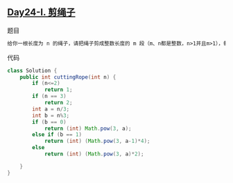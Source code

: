 ## [Day24-I. 剪绳子](https://leetcode-cn.com/problems/jian-sheng-zi-lcof/)

题目

```tex
给你一根长度为 n 的绳子，请把绳子剪成整数长度的 m 段（m、n都是整数，n>1并且m>1），每段绳子的长度记为 k[0],k[1]...k[m-1] 。请问 k[0]*k[1]*...*k[m-1] 可能的最大乘积是多少？例如，当绳子的长度是8时，我们把它剪成长度分别为2、3、3的三段，此时得到的最大乘积是18.
```

代码

```java
class Solution {
    public int cuttingRope(int n) {
        if (n<=2)
            return 1;
        if (n == 3)
            return 2;
        int a = n/3;
        int b = n%3;
        if (b == 0)
            return (int) Math.pow(3, a);
        else if (b == 1)
            return (int) (Math.pow(3, a-1)*4);
        else
            return (int) (Math.pow(3, a)*2);

    }
}
```


